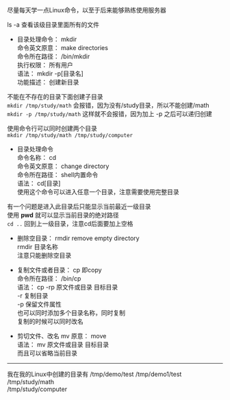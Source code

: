 尽量每天学一点Linux命令，以至于后来能够熟练使用服务器

ls -a  查看该级目录里面所有的文件   

+ 目录处理命令： mkdir  
命令英文原意： make directories  
命令所在路径： /bin/mkdir  
执行权限： 所有用户  
语法： mkdir -p[目录名]  
功能描述： 创建新目录  

不能在不存在的目录下面创建子目录  
` mkdir /tmp/study/math `   会报错，因为没有/study目录，所以不能创建/math  
` mkdir -p /tmp/study/math `  这样就不会报错，因为加上 -p 之后可以递归创建  

使用命令行可以同时创建两个目录  
` mkdir /tmp/study/math /tmp/study/computer `   
+ 目录处理命令  
命令名称： cd    
命令英文原意： change directory    
命令所在路径： shell内置命令    
语法： cd\[目录\]    
使用这个命令可以进入任意一个目录，注意需要使用完整目录    

有一个问题是进入此目录后只能显示当前最近一级目录    
使用 **pwd** 就可以显示当前目录的绝对路径    
` cd .. ` 回到上一级目录，注意cd后面要加上空格    

+ 删除空目录：  rmdir
remove empty directory  
rmdir 目录名称  
注意只能删除空目录  

+ 复制文件或者目录：  cp
即copy  
命令所在路径： /bin/cp  
语法：  cp -rp 原文件或目录  目标目录  
          -r  复制目录  
          -p  保留文件属性  
也可以同时添加多个目录名称，同时复制  
复制的时候可以同时改名  

+ 剪切文件、改名  mv
原意： move  
语法： mv 原文件或目录  目标目录  
而且可以省略当前目录

----------------------------------------------------
我在我的Linux中创建的目录有
/tmp/demo/test
/tmp/demo1/test
/tmp/study/math  
/tmp/study/computer